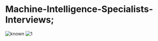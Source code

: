 # Machine-Intelligence-Specialists-Interviews; 
![known](https://user-images.githubusercontent.com/123891111/218651858-e8168c56-e9ce-4e53-b402-20c01113580d.gif)
![1](https://user-images.githubusercontent.com/123891111/218651883-dbca6982-3342-4d6b-a4dd-c6481bb8744c.png)
